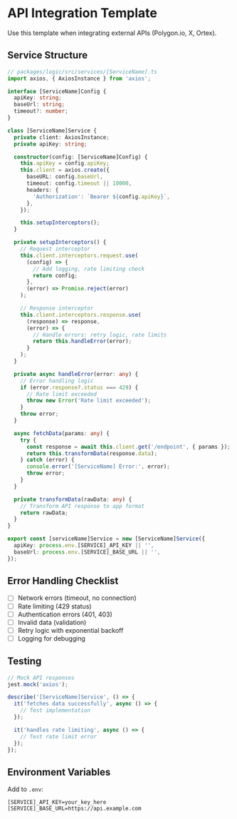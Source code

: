 # API Integration Template

Use this template when integrating external APIs (Polygon.io, X, Ortex).

## Service Structure

```typescript
// packages/logic/src/services/[ServiceName].ts
import axios, { AxiosInstance } from 'axios';

interface [ServiceName]Config {
  apiKey: string;
  baseUrl: string;
  timeout?: number;
}

class [ServiceName]Service {
  private client: AxiosInstance;
  private apiKey: string;

  constructor(config: [ServiceName]Config) {
    this.apiKey = config.apiKey;
    this.client = axios.create({
      baseURL: config.baseUrl,
      timeout: config.timeout || 10000,
      headers: {
        'Authorization': `Bearer ${config.apiKey}`,
      },
    });

    this.setupInterceptors();
  }

  private setupInterceptors() {
    // Request interceptor
    this.client.interceptors.request.use(
      (config) => {
        // Add logging, rate limiting check
        return config;
      },
      (error) => Promise.reject(error)
    );

    // Response interceptor
    this.client.interceptors.response.use(
      (response) => response,
      (error) => {
        // Handle errors: retry logic, rate limits
        return this.handleError(error);
      }
    );
  }

  private async handleError(error: any) {
    // Error handling logic
    if (error.response?.status === 429) {
      // Rate limit exceeded
      throw new Error('Rate limit exceeded');
    }
    throw error;
  }

  async fetchData(params: any) {
    try {
      const response = await this.client.get('/endpoint', { params });
      return this.transformData(response.data);
    } catch (error) {
      console.error('[ServiceName] Error:', error);
      throw error;
    }
  }

  private transformData(rawData: any) {
    // Transform API response to app format
    return rawData;
  }
}

export const [serviceName]Service = new [ServiceName]Service({
  apiKey: process.env.[SERVICE]_API_KEY || '',
  baseUrl: process.env.[SERVICE]_BASE_URL || '',
});
```

## Error Handling Checklist
- [ ] Network errors (timeout, no connection)
- [ ] Rate limiting (429 status)
- [ ] Authentication errors (401, 403)
- [ ] Invalid data (validation)
- [ ] Retry logic with exponential backoff
- [ ] Logging for debugging

## Testing
```typescript
// Mock API responses
jest.mock('axios');

describe('[ServiceName]Service', () => {
  it('fetches data successfully', async () => {
    // Test implementation
  });

  it('handles rate limiting', async () => {
    // Test rate limit error
  });
});
```

## Environment Variables
Add to `.env`:
```
[SERVICE]_API_KEY=your_key_here
[SERVICE]_BASE_URL=https://api.example.com
```
